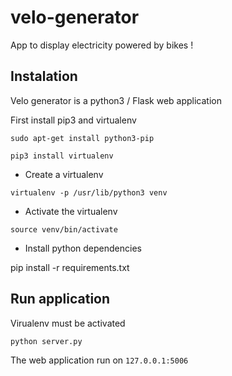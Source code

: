 # velo-generator
App to display electricity powered by bikes !

## Instalation

Velo generator is a python3 / Flask web application

First install pip3 and virtualenv

`sudo apt-get install python3-pip`

`pip3 install virtualenv`

- Create a virtualenv

`virtualenv -p /usr/lib/python3 venv`

- Activate the virtualenv

`source venv/bin/activate`

- Install python dependencies

pip install -r requirements.txt

## Run application

Virualenv must be activated

`python server.py`

The web application run on `127.0.0.1:5006`
